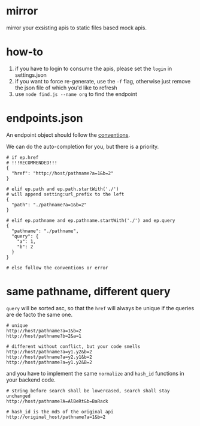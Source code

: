 mirror
======

mirror your exsisting apis to static files based mock apis.

how-to
======

1. if you have to login to consume the apis, please set the `login` in settings.json
2. if you want to force re-generate, use the `-f` flag, otherwise just remove the json file of which you'd like to refresh
3. use `node find.js --name org` to find the endpoint

endpoints.json
==============

An endpoint object should follow the [conventions](http://nodejs.org/api/url.html).

We can do the auto-completion for you, but there is a priority.

    # if ep.href
    # !!!RECOMMENDED!!!
    {
      "href": "http://host/pathname?a=1&b=2"
    }

    # elif ep.path and ep.path.startWith('./')
    # will append setting:url_prefix to the left
    {
      "path": "./pathname?a=1&b=2"
    }

    # elif ep.pathname and ep.pathname.startWith('./') and ep.query
    {
      "pathname": "./pathname",
      "query": {
        "a": 1,
        "b": 2
      }
    }

    # else follow the conventions or error

same pathname, different query
==============================

`query` will be sorted asc, so that the `href` will always be unique if the queries are de facto the same one.

    # unique
    http://host/pathname?a=1&b=2
    http://host/pathname?b=2&a=1

    # different without conflict, but your code smells
    http://host/pathname?a=y1.y2&b=2
    http://host/pathname?a=y2.y1&b=2
    http://host/pathname?a=y1.y2&B=2

and you have to implement the same `normalize` and `hash_id` functions in your backend code.

    # string before search shall be lowercased, search shall stay unchanged
    http://host/pathname?A=AlBeRt&b=BaRack

    # hash_id is the md5 of the original api
    http://original_host/pathname?a=1&b=2
